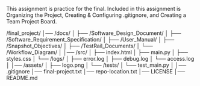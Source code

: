 This assignment is practice for the final. Included in this assignment is Organizing the Project, Creating & Configuring .gitignore, and Creating a Team Project Board.

/final_project/
│── /docs/
│   ├── /Software_Design_Document/
│   ├── /Software_Requirement_Specification/
│   ├── /User_Manual/
│   ├── /Snapshot_Objectives/
│   ├── /TestRail_Documents/
│   └── /Workflow_Diagram/
│
│── /src/
│   ├── index.html
│   ├── main.py
│   ├── styles.css
│   └── /logs/
│       ├── error.log
│       ├── debug.log
│       └── access.log
│
│── /assets/
│   ├── logo.png
│   └── /tests/
│       └── test_main.py
│
│── .gitignore
│── final-project.txt
│── repo-location.txt
│── LICENSE
│── README.md
